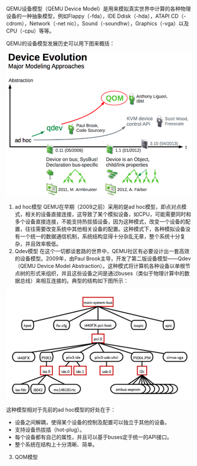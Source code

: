 QEMU设备模型（QEMU Device Model）是用来模拟真实世界中计算的各种物理设备的一种抽象模型，例如Flappy（-fda），IDE Ddisk（-hda），ATAPI CD（-cdrom），Network（-net nic），Sound（-soundhw），Graphics（-vga）以及CPU（-cpu）等等。

QEMU的设备模型发展历史可以用下图来概括：

![](/assets/qemu_device_model_hist.png)

1. ad hoc模型
   QEMU在早期（2009之前）采用的是ad hoc模型，即点对点模式，相关的设备直接连接，这导致了某个模拟设备，如CPU，可能需要同时和多个设备直接连接，不能支持热拔插设备，因为这种模式，改变一个设备的配置，往往需要改变系统中其他相关设备的配置。这种模式下，各种模拟设备没有一个统一的数据通信机制，系统结构显得十分杂乱无章，整个系统十分复杂，并且效率极低。
2. Qdev模型
   在这个一切都谈套路的世界中，QEMU社区有必要设计出一套高效的设备模型。2009年，由Paul Brook主导，开发了第二版设备模型——Qdev（QEMU Device Model Abstraction）。这种模式将计算机各种设备以单根节点树的形式来组织，并且这些设备之间是通过buses（类似于物理计算中的数据总线）来相互连接的。典型的结构如下图所示：

![](/assets/qemu_qdev.png)

这种模型相对于先前的ad hoc模型的好处在于：

* 设备之间解耦，使得某个设备的控制及配置可以独立于其他的设备。
* 支持设备热拔插（hot-plug）。
* 每个设备都有自己的属性，并且可以基于buses定于统一的API接口。
* 整个系统在结构上十分清晰、简单。


3. QOM模型


